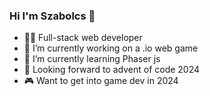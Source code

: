 

### Hi I'm Szabolcs 👋


- 👨‍💻 Full-stack web developer
- 🔭 I’m currently working on a .io web game
- 🌱 I’m currently learning Phaser js
- 🎄 Looking forward to advent of code 2024
- 🎮 Want to get into game dev in 2024

